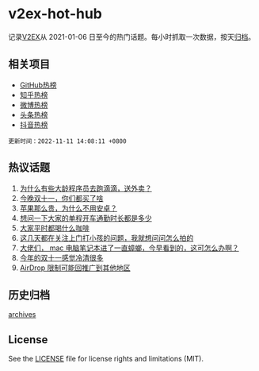 # v2ex-hot-hub

 记录[V2EX](https://www.v2ex.com/)从 2021-01-06 日至今的热门话题。每小时抓取一次数据，按天[归档](archives)。
 
 ## 相关项目

- [GitHub热榜](https://github.com/lonnyzhang423/github-hot-hub)
- [知乎热榜](https://github.com/lonnyzhang423/zhihu-hot-hub)
- [微博热榜](https://github.com/lonnyzhang423/weibo-hot-hub)
- [头条热榜](https://github.com/lonnyzhang423/toutiao-hot-hub)
- [抖音热榜](https://github.com/lonnyzhang423/douyin-hot-hub)


 `更新时间：2022-11-11 14:08:11 +0800`

## 热议话题

1. [为什么有些大龄程序员去跑滴滴，送外卖？](https://www.v2ex.com/t/894161)
1. [今晚双十一，你们都买了啥](https://www.v2ex.com/t/894263)
1. [苹果那么贵，为什么不用安卓？](https://www.v2ex.com/t/894244)
1. [想问一下大家的单程开车通勤时长都是多少](https://www.v2ex.com/t/894152)
1. [大家平时都喝什么咖啡](https://www.v2ex.com/t/894158)
1. [这几天都在关注上门打小孩的问题，我就想问问怎么拍的](https://www.v2ex.com/t/894334)
1. [大佬们， mac 电脑笔记本进了一直蟑螂，今早看到的，这可怎么办啊？](https://www.v2ex.com/t/894331)
1. [今年的双十一感觉冷清很多](https://www.v2ex.com/t/894339)
1. [AirDrop 限制可能回推广到其他地区](https://www.v2ex.com/t/894312)

## 历史归档

[archives](archives)

## License

See the [LICENSE](LICENSE) file for license rights and limitations (MIT).
